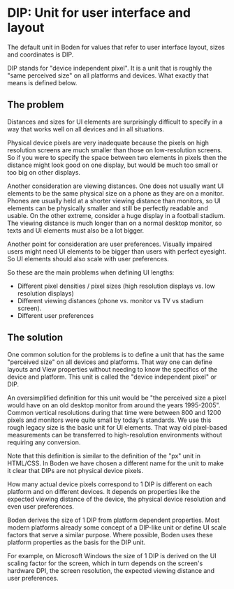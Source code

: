 DIP: Unit for user interface and layout
=======================================

The default unit in Boden for values that refer to user interface layout, sizes and coordinates is DIP.

DIP stands for "device independent pixel". It is a unit that is roughly the "same perceived size"
on all platforms and devices. What exactly that means is defined below.

The problem
-----------

Distances and sizes for UI elements are surprisingly difficult to specify in a way that works
well on all devices and in all situations.

Physical device pixels are very inadequate because the pixels on high resolution screens are much smaller than those
on low-resolution screens. So if you were to specify
the space between two elements in pixels then the distance might look good on one display, but would
be much too small or too big on other displays.

Another consideration are viewing distances. One does not usually want UI elements to be the same physical size on a phone as they are
on a monitor. Phones are usually held at a shorter viewing distance than monitors, so UI elements can be physically
smaller and still be perfectly readable and usable.
On the other extreme, consider a huge display in a football stadium. The viewing distance is much longer
than on a normal desktop monitor, so texts and UI elements must also be a lot bigger.

Another point for consideration are user preferences. Visually impaired users might need UI elements to be bigger
than users with perfect eyesight. So UI elements should also scale with user preferences.

So these are the main problems when defining UI lengths:

- Different pixel densities / pixel sizes (high resolution displays vs. low resolution displays)
- Different viewing distances (phone vs. monitor vs TV vs stadium screen).
- Different user preferences


The solution
------------

One common solution for the problems is to define a unit that has the same "perceived size" on all devices and platforms.
That way one can define layouts and View properties without needing to know the specifics of the device and platform.
This unit is called the "device independent pixel" or DIP.

An oversimplified definition for this unit would be "the perceived size a pixel would have on an old desktop monitor
from around the years 1995-2005". Common vertical resolutions during that time were between 800 and 1200 pixels and monitors were quite
small by today's standards. We use this rough legacy size is the basic unit for UI elements.
That way old pixel-based measurements can be transferred to high-resolution environments without requiring any conversion.

Note that this definition is similar to the definition of the "px" unit in HTML/CSS. In Boden we have chosen a different name for the unit
to make it clear that DIPs are not physical device pixels.

How many actual device pixels correspond to 1 DIP is different on each platform and on different devices.
It depends on properties like the expected viewing distance of the device, the physical device resolution and even user preferences.

Boden derives the size of 1 DIP from platform dependent properties. Most modern platforms already some concept of a DIP-like
unit or define UI scale factors that serve a similar purpose. Where possible, Boden uses these platform properties as the basis
for the DIP unit.

For example, on Microsoft Windows the size of 1 DIP is derived on the UI scaling factor for the screen,
which in turn depends on the screen's hardware DPI, the screen resolution, the expected viewing distance and user preferences.




